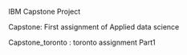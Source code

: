 

IBM Capstone Project

Capstone: First assignment of Applied data science

Capstone_toronto : toronto assignment Part1
